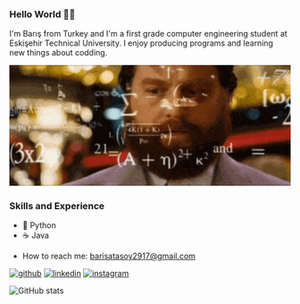### Hello World 👋🏽

I'm Barış from Turkey and I'm a first grade computer engineering student at Eskişehir Technical University. I enjoy producing programs and learning new things about codding.

<p align="center">
  <img width="800" src="https://github.com/the-atasoy/the-atasoy/blob/main/git.gif">
</p>

### Skills and Experience
* 🐍 Python
* ☕ Java
 

- How to reach me: barisatasoy2917@gmail.com 


[<img src='https://cdn.jsdelivr.net/npm/simple-icons@3.0.1/icons/github.svg' alt='github' height='40'>](https://github.com/the-atasoy)  [<img src='https://cdn.jsdelivr.net/npm/simple-icons@3.0.1/icons/linkedin.svg' alt='linkedin' height='40'>](https://www.linkedin.com/in/barış-atasoy-65b166258//)  [<img src='https://cdn.jsdelivr.net/npm/simple-icons@3.0.1/icons/instagram.svg' alt='instagram' height='40'>](https://www.instagram.com/the_atasoy/)  


![GitHub stats](https://github-readme-stats.vercel.app/api?username=the-atasoy&show_icons=true)  

